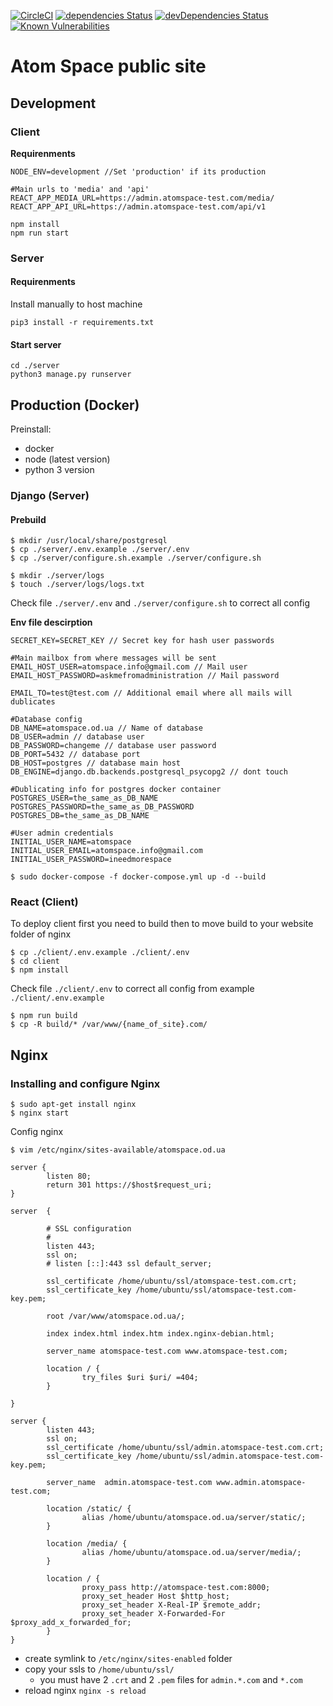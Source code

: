 [![CircleCI](https://circleci.com/gh/atomspace/atomspace.od.ua.svg?style=svg)](https://circleci.com/gh/atomspace/atomspace.od.ua)
[![dependencies Status](https://david-dm.org/atomspace/atomspace.od.ua/status.svg)](https://david-dm.org/atomspace/atomspace.od.ua)
[![devDependencies Status](https://david-dm.org/atomspace/atomspace.od.ua/dev-status.svg)](https://david-dm.org/atomspace/atomspace.od.ua?type=dev)
[![Known Vulnerabilities](https://snyk.io/test/github/atomspace/atomspace.od.ua/badge.svg?targetFile=package.json)](https://snyk.io/test/github/atomspace/atomspace.od.ua?targetFile=package.json)

# Atom Space public site

## **Development**

### Client

**Requirenments**

```
NODE_ENV=development //Set 'production' if its production

#Main urls to 'media' and 'api'
REACT_APP_MEDIA_URL=https://admin.atomspace-test.com/media/
REACT_APP_API_URL=https://admin.atomspace-test.com/api/v1
```

```
npm install
npm run start
```

### Server

#### Requirenments

Install manually to host machine

```
pip3 install -r requirements.txt
```

#### Start server

```
cd ./server
python3 manage.py runserver
```

## **Production** (Docker)

Preinstall:

- docker
- node (latest version)
- python 3 version

### Django (Server)

#### Prebuild

```
$ mkdir /usr/local/share/postgresql
$ cp ./server/.env.example ./server/.env
$ cp ./server/configure.sh.example ./server/configure.sh

$ mkdir ./server/logs
$ touch ./server/logs/logs.txt
```

Check file `./server/.env` and `./server/configure.sh`
to correct all config

**Env file descirption**

```
SECRET_KEY=SECRET_KEY // Secret key for hash user passwords

#Main mailbox from where messages will be sent
EMAIL_HOST_USER=atomspace.info@gmail.com // Mail user
EMAIL_HOST_PASSWORD=askmefromadministration // Mail password

EMAIL_TO=test@test.com // Additional email where all mails will dublicates

#Database config
DB_NAME=atomspace.od.ua // Name of database
DB_USER=admin // database user
DB_PASSWORD=changeme // database user password
DB_PORT=5432 // database port
DB_HOST=postgres // database main host
DB_ENGINE=django.db.backends.postgresql_psycopg2 // dont touch

#Dublicating info for postgres docker container
POSTGRES_USER=the_same_as_DB_NAME
POSTGRES_PASSWORD=the_same_as_DB_PASSWORD
POSTGRES_DB=the_same_as_DB_NAME

#User admin credentials
INITIAL_USER_NAME=atomspace
INITIAL_USER_EMAIL=atomspace.info@gmail.com
INITIAL_USER_PASSWORD=ineedmorespace
```

```
$ sudo docker-compose -f docker-compose.yml up -d --build
```

### React (Client)

To deploy client first you need to build then to move build to your website folder of nginx

```
$ cp ./client/.env.example ./client/.env
$ cd client
$ npm install
```

Check file `./client/.env` to correct all config from example `./client/.env.example`

```
$ npm run build
$ cp -R build/* /var/www/{name_of_site}.com/
```

## Nginx

### Installing and configure Nginx

```
$ sudo apt-get install nginx
$ nginx start
```

Config nginx

```
$ vim /etc/nginx/sites-available/atomspace.od.ua
```

```
server {
        listen 80;
        return 301 https://$host$request_uri;
}

server  {

        # SSL configuration
        #
        listen 443;
        ssl on;
        # listen [::]:443 ssl default_server;

        ssl_certificate /home/ubuntu/ssl/atomspace-test.com.crt;
        ssl_certificate_key /home/ubuntu/ssl/atomspace-test.com-key.pem;

        root /var/www/atomspace.od.ua/;

        index index.html index.htm index.nginx-debian.html;

        server_name atomspace-test.com www.atomspace-test.com;

        location / {
                try_files $uri $uri/ =404;
        }

}

server {
        listen 443;
        ssl on;
        ssl_certificate /home/ubuntu/ssl/admin.atomspace-test.com.crt;
        ssl_certificate_key /home/ubuntu/ssl/admin.atomspace-test.com-key.pem;

        server_name  admin.atomspace-test.com www.admin.atomspace-test.com;

        location /static/ {
                alias /home/ubuntu/atomspace.od.ua/server/static/;
        }

        location /media/ {
                alias /home/ubuntu/atomspace.od.ua/server/media/;
        }

        location / {
                proxy_pass http://atomspace-test.com:8000;
                proxy_set_header Host $http_host;
                proxy_set_header X-Real-IP $remote_addr;
                proxy_set_header X-Forwarded-For $proxy_add_x_forwarded_for;
        }
}
```

- create symlink to `/etc/nginx/sites-enabled` folder
- copy your ssls to `/home/ubuntu/ssl/`
  - you must have 2 `.crt` and 2 `.pem` files for `admin.*.com` and `*.com`
- reload nginx `nginx -s reload`
